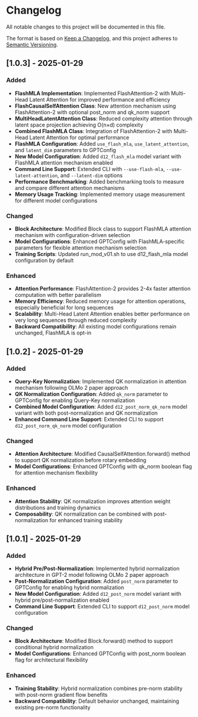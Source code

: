 # Changelog

All notable changes to this project will be documented in this file.

The format is based on [Keep a Changelog](https://keepachangelog.com/en/1.0.0/),
and this project adheres to [Semantic Versioning](https://semver.org/spec/v2.0.0.html).

## [1.0.3] - 2025-01-29

### Added
- **FlashMLA Implementation**: Implemented FlashAttention-2 with Multi-Head Latent Attention for improved performance and efficiency
- **FlashCausalSelfAttention Class**: New attention mechanism using FlashAttention-2 with optional post_norm and qk_norm support
- **MultiHeadLatentAttention Class**: Reduced complexity attention through latent space projection achieving O(n×d) complexity
- **Combined FlashMLA Class**: Integration of FlashAttention-2 with Multi-Head Latent Attention for optimal performance
- **FlashMLA Configuration**: Added `use_flash_mla`, `use_latent_attention`, and `latent_dim` parameters to GPTConfig
- **New Model Configuration**: Added `d12_flash_mla` model variant with FlashMLA attention mechanism enabled
- **Command Line Support**: Extended CLI with `--use-flash-mla`, `--use-latent-attention`, and `--latent-dim` options
- **Performance Benchmarking**: Added benchmarking tools to measure and compare different attention mechanisms
- **Memory Usage Tracking**: Implemented memory usage measurement for different model configurations

### Changed
- **Block Architecture**: Modified Block class to support FlashMLA attention mechanism with configuration-driven selection
- **Model Configurations**: Enhanced GPTConfig with FlashMLA-specific parameters for flexible attention mechanism selection
- **Training Scripts**: Updated run_mod_v01.sh to use d12_flash_mla model configuration by default

### Enhanced
- **Attention Performance**: FlashAttention-2 provides 2-4x faster attention computation with better parallelism
- **Memory Efficiency**: Reduced memory usage for attention operations, especially beneficial for long sequences
- **Scalability**: Multi-Head Latent Attention enables better performance on very long sequences through reduced complexity
- **Backward Compatibility**: All existing model configurations remain unchanged, FlashMLA is opt-in

## [1.0.2] - 2025-01-29

### Added
- **Query-Key Normalization**: Implemented QK normalization in attention mechanism following OLMo 2 paper approach
- **QK Normalization Configuration**: Added `qk_norm` parameter to GPTConfig for enabling Query-Key normalization
- **Combined Model Configuration**: Added `d12_post_norm_qk_norm` model variant with both post-normalization and QK normalization
- **Enhanced Command Line Support**: Extended CLI to support `d12_post_norm_qk_norm` model configuration

### Changed
- **Attention Architecture**: Modified CausalSelfAttention.forward() method to support QK normalization before rotary embedding
- **Model Configurations**: Enhanced GPTConfig with qk_norm boolean flag for attention mechanism flexibility

### Enhanced
- **Attention Stability**: QK normalization improves attention weight distributions and training dynamics
- **Composability**: QK normalization can be combined with post-normalization for enhanced training stability

## [1.0.1] - 2025-01-29

### Added
- **Hybrid Pre/Post-Normalization**: Implemented hybrid normalization architecture in GPT-2 model following OLMo 2 paper approach
- **Post-Normalization Configuration**: Added `post_norm` parameter to GPTConfig for enabling hybrid normalization
- **New Model Configuration**: Added `d12_post_norm` model variant with hybrid pre/post-normalization enabled
- **Command Line Support**: Extended CLI to support `d12_post_norm` model configuration

### Changed
- **Block Architecture**: Modified Block.forward() method to support conditional hybrid normalization
- **Model Configurations**: Enhanced GPTConfig with post_norm boolean flag for architectural flexibility

### Enhanced
- **Training Stability**: Hybrid normalization combines pre-norm stability with post-norm gradient flow benefits
- **Backward Compatibility**: Default behavior unchanged, maintaining existing pre-norm functionality

